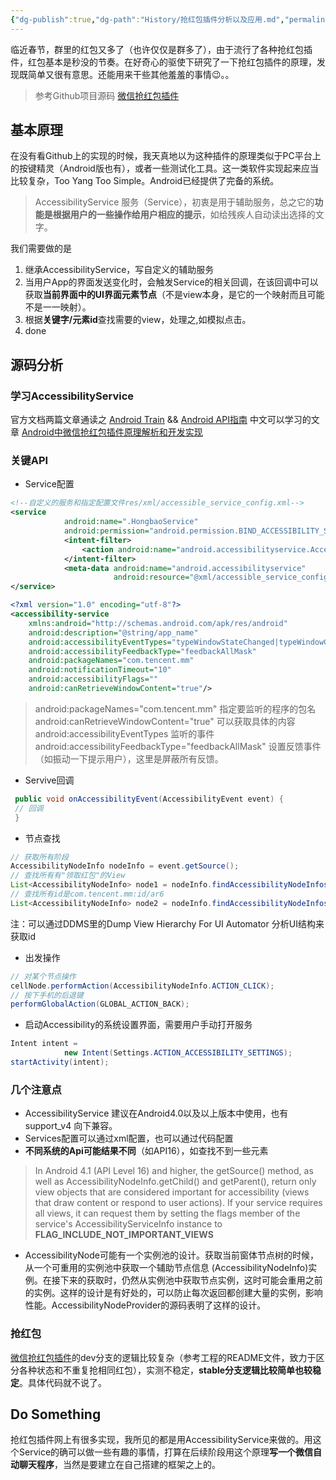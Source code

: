 ```yaml
---
{"dg-publish":true,"dg-path":"History/抢红包插件分析以及应用.md","permalink":"/History/抢红包插件分析以及应用/","title":"抢红包插件分析以及应用","tags":["技术","Android","其他"],"created":"2016-01-17 16:07:44","updated":"2016-01-17 16:07:44"}
---
```



临近春节，群里的红包又多了（也许仅仅是群多了），由于流行了各种抢红包插件，红包基本是秒没的节奏。在好奇心的驱使下研究了一下抢红包插件的原理，发现既简单又很有意思。还能用来干些其他羞羞的事情😉。。

> 参考Github项目源码  [微信抢红包插件](https://github.com/geeeeeeeeek/WeChatLuckyMoney)

## 基本原理

在没有看Github上的实现的时候，我天真地以为这种插件的原理类似于PC平台上的按键精灵（Android版也有），或者一些测试化工具。这一类软件实现起来应当比较复杂，Too Yang Too Simple。Android已经提供了完备的系统。
> AccessibilityService 服务（Service），初衷是用于辅助服务，总之它的**功能是根据用户的一些操作给用户相应的提示**，如给残疾人自动读出选择的文字。

我们需要做的是
1. 继承AccessibilityService，写自定义的辅助服务
2. 当用户App的界面发送变化时，会触发Service的相关回调，在该回调中可以获取**当前界面中的UI界面元素节点**（不是view本身，是它的一个映射而且可能不是一一映射）。
3. 根据**关键字/元素id**查找需要的view，处理之,如模拟点击。
4. done

## 源码分析

### 学习AccessibilityService
官方文档两篇文章通读之 [Android Train](http://developer.android.com/intl/zh-cn/training/accessibility/service.html) && [Android API指南](http://developer.android.com/intl/zh-cn/guide/topics/ui/accessibility/services.html)
中文可以学习的文章 [Android中微信抢红包插件原理解析和开发实现](http://blog.csdn.net/jiangwei0910410003/article/details/48895153)

### 关键API
* Service配置

```xml
<!--自定义的服务和指定配置文件res/xml/accessible_service_config.xml-->
<service
            android:name=".HongbaoService"
            android:permission="android.permission.BIND_ACCESSIBILITY_SERVICE">
            <intent-filter>
                <action android:name="android.accessibilityservice.AccessibilityService"/>
            </intent-filter>
            <meta-data android:name="android.accessibilityservice"
                       android:resource="@xml/accessible_service_config"/>
</service>
```

```xml
<?xml version="1.0" encoding="utf-8"?>
<accessibility-service
    xmlns:android="http://schemas.android.com/apk/res/android"
    android:description="@string/app_name"
    android:accessibilityEventTypes="typeWindowStateChanged|typeWindowContentChanged"
    android:accessibilityFeedbackType="feedbackAllMask"
    android:packageNames="com.tencent.mm"
    android:notificationTimeout="10"
    android:accessibilityFlags=""
    android:canRetrieveWindowContent="true"/>
```
> android:packageNames="com.tencent.mm" 指定要监听的程序的包名
> android:canRetrieveWindowContent="true" 可以获取具体的内容
> android:accessibilityEventTypes 监听的事件
> android:accessibilityFeedbackType="feedbackAllMask" 设置反馈事件（如振动一下提示用户），这里是屏蔽所有反馈。

* Servive回调

```Java
 public void onAccessibilityEvent(AccessibilityEvent event) {
 // 回调
 }
```
* 节点查找

```Java 
// 获取所有阶段
AccessibilityNodeInfo nodeInfo = event.getSource();
// 查找所有有"领取红包"的View
List<AccessibilityNodeInfo> node1 = nodeInfo.findAccessibilityNodeInfosByText("领取红包");
// 查找所有id是com.tencent.mm:id/ar6
List<AccessibilityNodeInfo> node2 = nodeInfo.findAccessibilityNodeInfosByViewId("com.tencent.mm:id/ar6");
```
注：可以通过DDMS里的Dump View Hierarchy For UI Automator 分析UI结构来获取id

* 出发操作

```Java
// 对某个节点操作
cellNode.performAction(AccessibilityNodeInfo.ACTION_CLICK);
// 按下手机的后退键
performGlobalAction(GLOBAL_ACTION_BACK);
```
* 启动Accessibility的系统设置界面，需要用户手动打开服务

```Java
Intent intent =
            new Intent(Settings.ACTION_ACCESSIBILITY_SETTINGS);
startActivity(intent);
```

### 几个注意点
* AccessibilityService 建议在Android4.0以及以上版本中使用，也有support_v4 向下兼容。
* Services配置可以通过xml配置，也可以通过代码配置
* **不同系统的Api可能结果不同**（如API16），如查找不到一些元素

> In Android 4.1 (API Level 16) and higher, the getSource() method, as well as AccessibilityNodeInfo.getChild() and getParent(), return only view objects that are considered important for accessibility (views that draw content or respond to user actions). If your service requires all views, it can request them by setting the flags member of the service's AccessibilityServiceInfo instance to **FLAG_INCLUDE_NOT_IMPORTANT_VIEWS**

* AccessibilityNode可能有一个实例池的设计。获取当前窗体节点树的时候，从一个可重用的实例池中获取一个辅助节点信息 (AccessibilityNodeInfo)实例。在接下来的获取时，仍然从实例池中获取节点实例，这时可能会重用之前的实例。这样的设计是有好处的，可以防止每次返回都创建大量的实例，影响性能。AccessibilityNodeProvider的源码表明了这样的设计。


### 抢红包

[微信抢红包插件](https://github.com/geeeeeeeeek/WeChatLuckyMoney)的dev分支的逻辑比较复杂（参考工程的README文件，致力于区分各种状态和不重复抢相同红包），实测不稳定，**stable分支逻辑比较简单也较稳定**。具体代码就不说了。

## Do Something
抢红包插件网上有很多实现，我所见的都是用AccessibilityService来做的。用这个Service的确可以做一些有趣的事情，打算在后续阶段用这个原理**写一个微信自动聊天程序**，当然是要建立在自己搭建的框架之上的。

